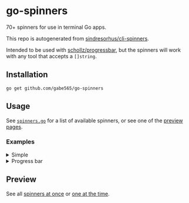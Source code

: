 # go-spinners

70+ spinners for use in terminal Go apps.

This repo is autogenerated from [sindresorhus/cli-spinners](https://github.com/sindresorhus/cli-spinners).

Intended to be used with [schollz/progressbar](https://github.com/schollz/progressbar), but the spinners will work with any tool that accepts a `[]string`.

## Installation

```shell
go get github.com/gabe565/go-spinners
```

## Usage

See [`spinners.go`](./spinners.go) for a list of available spinners, or see one of the [preview pages](#preview).

### Examples

<details>
  <summary>Simple</summary>

```go
package main

import (
	"fmt"

	"github.com/gabe565/go-spinners"
)

func main() {
	fmt.Println(spinner.Dots)
}
```
</details>

<details>
  <summary>Progress bar</summary>

```go
package main

import (
	"fmt"
	"os"
	"time"

	"github.com/gabe565/go-spinners"
	"github.com/schollz/progressbar/v3"
)

func main() {
	bar := progressbar.NewOptions(-1,
		// Set spinner frames
		progressbar.OptionSpinnerCustom(spinner.Dots.Frames),
		progressbar.OptionSetDescription("downloading"),
		progressbar.OptionSetWriter(os.Stderr),
		progressbar.OptionShowBytes(true),
		progressbar.OptionSetWidth(10),
		progressbar.OptionThrottle(65*time.Millisecond),
		progressbar.OptionShowCount(),
		progressbar.OptionOnCompletion(func() {
			fmt.Fprint(os.Stderr, "\n")
		}),
		progressbar.OptionFullWidth(),
		progressbar.OptionSetRenderBlankState(true),
	)
	for i := 0; i < 1000; i++ {
		bar.Add(1)
		time.Sleep(5 * time.Millisecond)
	}
}
```
</details>

## Preview

See all [spinners at once](https://jsfiddle.net/sindresorhus/2eLtsbey/embedded/result/) or [one at the time](https://asciinema.org/a/95348?size=big).
